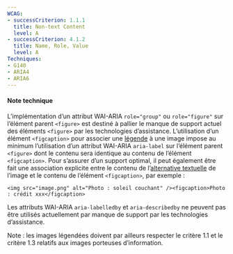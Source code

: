 ```yaml
---
WCAG: 
- successCriterion: 1.1.1
  title: Non-text Content
  level: A
- successCriterion: 4.1.2
  title: Name, Role, Value
  level: A
Techniques: 
- G140
- ARIA4
- ARIA6
---
```


#### Note technique

L’implémentation d’un attribut WAI-ARIA `role="group"` ou `role="figure"` sur l’élément parent `<figure>` est destiné à pallier le manque de support actuel des éléments `<figure>` par les technologies d’assistance. L’utilisation d’un élément `<figcaption>` pour associer une [légende](#legende-d-image) à une image impose au minimum l’utilisation d’un attribut WAI-ARIA `aria-label` sur l’élément parent `<figure>` dont le contenu sera identique au contenu de l’élément `<figcaption>`. Pour s’assurer d’un support optimal, il peut également être fait une association explicite entre le contenu de l’[alternative textuelle](#alternative-textuelle-image) de l’image et le contenu de l’élément `<figcaption>`, par exemple :

`
<img src="image.png" alt="Photo : soleil couchant" /><figcaption>Photo : crédit xxx</figcaption>
`

Les attributs WAI-ARIA `aria-labelledby` et `aria-describedby` ne peuvent pas être utilisés actuellement par manque de support par les technologies d’assistance.

Note : les images légendées doivent par ailleurs respecter le critère 1.1 et le critère 1.3 relatifs aux images porteuses d’information.